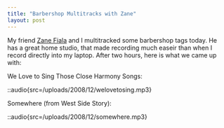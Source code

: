 ```yaml
---
title: "Barbershop Multitracks with Zane"
layout: post
---
```


My friend <a href="http://www.zaynardstudios.com/Welcome.html">Zane Fiala</a> and I multitracked some barbershop tags today. He has a great home studio, that made recording much easeir than when I record directly into my laptop. After two hours, here is what we came up with:

We Love to Sing Those Close Harmony Songs:

::audio{src=/uploads/2008/12/welovetosing.mp3}

Somewhere (from West Side Story):

::audio{src=/uploads/2008/12/somewhere.mp3}
